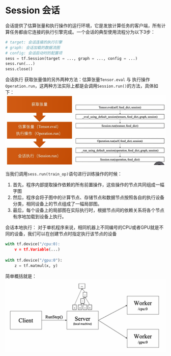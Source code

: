 # Session 会话

会话提供了估算张量和执行操作的运行环境，它是发放计算任务的客户端，所有计算任务都由它连接的执行引擎完成。一个会话的典型使用流程分为以下3步：

```python
# target: 会话连接的执行引擎
# graph: 会话加载的数据流图
# config: 会话启动时的配置项
sess = tf.Session(target = ..., graph = ..., config = ...)
sess.run(...)
sess.close()
```

会话执行
获取张量值的另外两种方法：估算张量`Tensor.eval` 与 执行操作 `Operation.run`，这两种方法实际上都是会调用`Session.run()`的方法，具体如下：
![Alt Text](../../image/v1/tf-session-run.png)

当我们调用`sess.run(train_op)`语句进行训练操作的时候：

1. 首先，程序内部提取操作依赖的所有前置操作，这些操作的节点共同组成一幅字图
2. 然后，程序会将子图中的计算节点、存储节点和数据节点按照各自的执行设备分类，相同设备上的节点组成了一幅局部图。
3. 最后，每个设备上的局部图在实际执行时，根据节点间的依赖关系将各个节点有序地加载到设备上执行。

会话本地执行：
对于单机程序来说，相同机器上不同编号的CPU或者GPU就是不同的设备，我们可以在创建节点时指定执行该节点的设备

```python
with tf.device("/cpu:0):
    v = tf.Variable(...)

with tf.device("/gpu:0"):
    z = tf.matmul(x, y)
```

简单概括就是：
![Alt Text](../../image/v1/tf-session-device.png)
